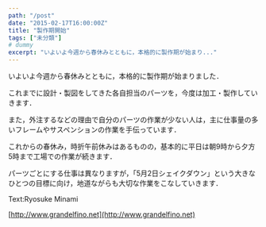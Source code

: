 ```yaml
---
path: "/post"
date: "2015-02-17T16:00:00Z"
title: "製作期開始"
tags: ["未分類"]
# dummy
excerpt: "いよいよ今週から春休みとともに，本格的に製作期が始まり..."
---
```




[](17-1.jpg)

いよいよ今週から春休みとともに，本格的に製作期が始まりました．

これまでに設計・製図をしてきた各自担当のパーツを，今度は加工・製作していきます．

また，外注するなどの理由で自分のパーツの作業が少ない人は，主に仕事量の多いフレームやサスペンションの作業を手伝っています．

これからの春休み，時折午前休みはあるものの，基本的に平日は朝9時から夕方5時まで工場での作業が続きます．

パーツごとにする仕事は異なりますが，「5月2日シェイクダウン」という大きなひとつの目標に向け，地道ながらも大切な作業をこなしていきます．

Text:Ryosuke Minami

[http://www.grandelfino.net](http://www.grandelfino.net)

